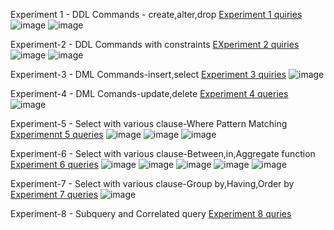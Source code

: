 Experiment 1 - DDL Commands - create,alter,drop
[Experiment 1 quiries](https://github.com/Saikumar7153/Saikumar-DBMS/blob/main/Experiment%201)
![image](https://user-images.githubusercontent.com/114389272/192608395-81c4367b-bc58-4e47-92ec-c84791c15f70.png)
![image](https://user-images.githubusercontent.com/114389272/192608731-b8fc59e9-3626-4e9d-b2a1-c2930e10a61b.png)

Experiment-2 - DDL Commands with constraints 
[EXperiment 2 quiries](https://github.com/Saikumar7153/Saikumar-DBMS/blob/main/Experiment%202)
![image](https://user-images.githubusercontent.com/114389272/192609017-34c92204-fdf8-4ed8-8db8-b7a258f5eb19.png)
![image](https://user-images.githubusercontent.com/114389272/192609439-b494d8ee-4e7b-4b39-b431-f9c6d78da129.png)

Experiment-3 - DML Commands-insert,select
[Experiment 3 quiries](https://github.com/Saikumar7153/Saikumar-DBMS/blob/main/Experiment%203)
![image](https://user-images.githubusercontent.com/114389272/192609533-b873f7f8-ee99-42df-9dd4-beab77ac85ef.png)

Experiment-4 - DML Comands-update,delete
[Experiment 4 queries](https://github.com/Saikumar7153/Saikumar-DBMS/blob/main/Experiment%204)
![image](https://user-images.githubusercontent.com/114389272/192609796-a509679f-0324-4cd9-a2d7-a9ffb1765c7b.png)

Experiment-5 - Select with various clause-Where Pattern Matching
[Experimennt 5 queries](https://github.com/Saikumar7153/Saikumar-DBMS/blob/main/Experiment%205)
![image](https://user-images.githubusercontent.com/114389272/192610354-ca2d746e-250f-4ed1-ace6-b0a1d3dd277b.png)
![image](https://user-images.githubusercontent.com/114389272/192610428-3b48ca7d-ea74-4940-91db-b9a741239ab3.png)
![image](https://user-images.githubusercontent.com/114389272/192610505-e6423481-55ab-4429-acce-8a68cb8619e1.png)

Experiment-6 - Select with various clause-Between,in,Aggregate function
[Experiment 6 queries](vhttps://github.com/Saikumar7153/Saikumar-DBMS/blob/main/Experiment%206)
![image](https://user-images.githubusercontent.com/114389272/192610763-70a13613-b5ed-4243-a66e-557294f893f8.png)
![image](https://user-images.githubusercontent.com/114389272/192610806-6d71f561-660b-4b90-9593-4666302bfb3d.png)
![image](https://user-images.githubusercontent.com/114389272/192610884-6fa514b6-8138-448c-86ac-880ad7185087.png)
![image](https://user-images.githubusercontent.com/114389272/192610949-c4b3f956-b388-4d32-ba6a-4e63e87f3b92.png)
![image](https://user-images.githubusercontent.com/114389272/192611060-77e5f00c-83f7-40d0-8a86-c359b5a5f626.png)

Experiment-7 - Select with various clause-Group by,Having,Order by
[Experiment 7 queries](https://github.com/Saikumar7153/Saikumar-DBMS/blob/main/Experiment%207)
![image](https://user-images.githubusercontent.com/114389272/192611370-1f12563c-13a3-4086-9435-53a760f684de.png)

Experiment-8 - Subquery and Correlated query
[Experiment 8 quries](https://github.com/Saikumar7153/Saikumar-DBMS/blob/main/Experiment%208)


